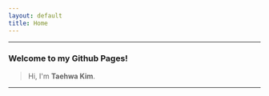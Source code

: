 ```yaml
---
layout: default
title: Home
---
```


---
  
### Welcome to my Github Pages! 
  
  
> Hi, I'm **Taehwa Kim**.   
>
  
---




